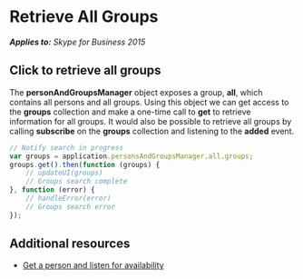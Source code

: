 
# Retrieve All Groups


 _**Applies to:** Skype for Business 2015_

## Click to retrieve all groups

The **personAndGroupsManager** object exposes a group, **all**, which contains all persons and all groups.  Using this object we can get access to the **groups** collection and make a one-time call to **get** to retrieve information for all groups.  It would also be possible to retrieve all groups by calling **subscribe** on the **groups** collection and listening to the **added** event.

```js
// Notify search in progress
var groups = application.personsAndGroupsManager.all.groups;
groups.get().then(function (groups) {
    // updateUI(groups)
    // Groups search complete
}, function (error) {
    // handleError(error)
    // Groups search error
});
```

## Additional resources

- <a href="https://msdnstage.redmond.corp.microsoft.com/skype/websdk/docs/ListenForAvailability?branch=ajkher/project-shakespeare" target="">Get a person and listen for availability</a>

